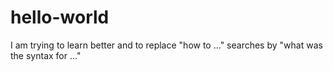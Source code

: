# hello-world
I am trying to learn better and to replace "how to ..." searches by "what was the syntax for ..."
